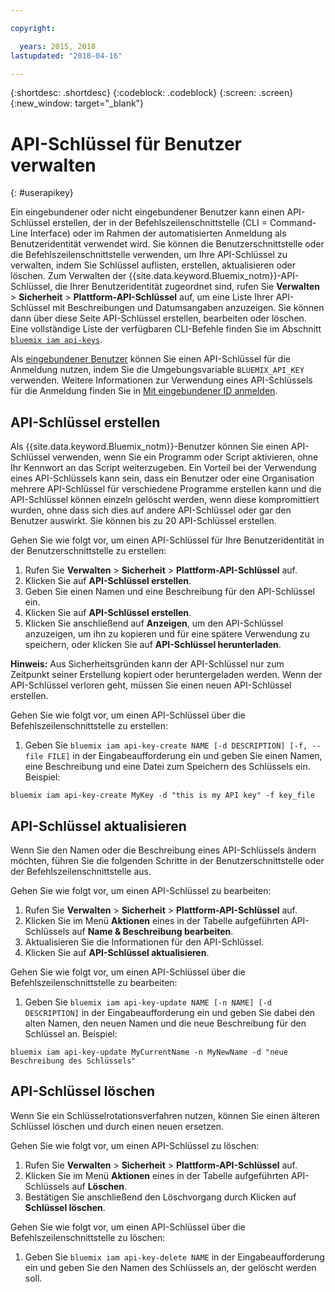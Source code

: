 ```yaml
---

copyright:

  years: 2015, 2018
lastupdated: "2018-04-16"

---
```


{:shortdesc: .shortdesc}
{:codeblock: .codeblock}
{:screen: .screen}
{:new_window: target="_blank"}

# API-Schlüssel für Benutzer verwalten
{: #userapikey}

Ein eingebundener oder nicht eingebundener Benutzer kann einen API-Schlüssel erstellen, der in der Befehlszeilenschnittstelle (CLI = Command-Line Interface) oder im Rahmen der automatisierten Anmeldung als Benutzeridentität verwendet wird. Sie können die Benutzerschnittstelle oder die Befehlszeilenschnittstelle verwenden, um Ihre API-Schlüssel zu verwalten, indem Sie Schlüssel auflisten, erstellen, aktualisieren oder löschen. Zum Verwalten der {{site.data.keyword.Bluemix_notm}}-API-Schlüssel, die Ihrer Benutzeridentität zugeordnet sind, rufen Sie **Verwalten** &gt; **Sicherheit** &gt; **Plattform-API-Schlüssel** auf, um eine Liste Ihrer API-Schlüssel mit Beschreibungen und Datumsangaben anzuzeigen. Sie können dann über diese Seite API-Schlüssel erstellen, bearbeiten oder löschen. Eine vollständige Liste der verfügbaren CLI-Befehle finden Sie im Abschnitt [`bluemix iam api-keys`](/docs/cli/reference/bluemix_cli/bx_cli.html#bluemix_iam).

Als [eingebundener Benutzer](/docs/account/adminpublic.html#federatedid) können Sie einen API-Schlüssel für die Anmeldung nutzen, indem Sie die Umgebungsvariable `BLUEMIX_API_KEY` verwenden. Weitere Informationen zur Verwendung eines API-Schlüssels für die Anmeldung finden Sie in [Mit eingebundener ID anmelden](/docs/cli/login_federated_id.html#federated_id).

## API-Schlüssel erstellen

Als {{site.data.keyword.Bluemix_notm}}-Benutzer können Sie einen API-Schlüssel verwenden, wenn Sie ein Programm oder Script aktivieren, ohne Ihr Kennwort an das Script weiterzugeben. Ein Vorteil bei der Verwendung eines API-Schlüssels kann sein, dass ein Benutzer oder eine Organisation mehrere API-Schlüssel für verschiedene Programme erstellen kann und die API-Schlüssel können einzeln gelöscht werden, wenn diese kompromittiert wurden, ohne dass sich dies auf andere API-Schlüssel oder gar den Benutzer auswirkt. Sie können bis zu 20 API-Schlüssel erstellen.

Gehen Sie wie folgt vor, um einen API-Schlüssel für Ihre Benutzeridentität in der Benutzerschnittstelle zu erstellen:

1. Rufen Sie **Verwalten** &gt; **Sicherheit** &gt; **Plattform-API-Schlüssel** auf.
2. Klicken Sie auf **API-Schlüssel erstellen**.
3. Geben Sie einen Namen und eine Beschreibung für den API-Schlüssel ein.
4. Klicken Sie auf **API-Schlüssel erstellen**.
5. Klicken Sie anschließend auf **Anzeigen**, um den API-Schlüssel anzuzeigen, um ihn zu kopieren und für eine spätere Verwendung zu speichern, oder klicken Sie auf **API-Schlüssel herunterladen**.

**Hinweis:** Aus Sicherheitsgründen kann der API-Schlüssel nur zum Zeitpunkt seiner Erstellung kopiert oder heruntergeladen werden. Wenn der API-Schlüssel verloren geht, müssen Sie einen neuen API-Schlüssel erstellen.

Gehen Sie wie folgt vor, um einen API-Schlüssel über die Befehlszeilenschnittstelle zu erstellen:

1. Geben Sie `bluemix iam api-key-create NAME [-d DESCRIPTION] [-f, --file FILE]` in der Eingabeaufforderung ein und geben Sie einen Namen, eine Beschreibung und eine Datei zum Speichern des Schlüssels ein. Beispiel:

```
bluemix iam api-key-create MyKey -d "this is my API key" -f key_file
``` 


## API-Schlüssel aktualisieren

Wenn Sie den Namen oder die Beschreibung eines API-Schlüssels ändern möchten, führen Sie die folgenden Schritte in der Benutzerschnittstelle oder der Befehlszeilenschnittstelle aus.

Gehen Sie wie folgt vor, um einen API-Schlüssel zu bearbeiten:

1. Rufen Sie **Verwalten** &gt; **Sicherheit** &gt; **Plattform-API-Schlüssel** auf.
2. Klicken Sie im Menü **Aktionen** eines in der Tabelle aufgeführten API-Schlüssels auf **Name & Beschreibung bearbeiten**. 
3. Aktualisieren Sie die Informationen für den API-Schlüssel.
4. Klicken Sie auf **API-Schlüssel aktualisieren**.

Gehen Sie wie folgt vor, um einen API-Schlüssel über die Befehlszeilenschnittstelle zu bearbeiten:

1. Geben Sie `bluemix iam api-key-update NAME [-n NAME] [-d DESCRIPTION]` in der Eingabeaufforderung ein und geben Sie dabei den alten Namen, den neuen Namen und die neue Beschreibung für den Schlüssel an. Beispiel:

```
bluemix iam api-key-update MyCurrentName -n MyNewName -d "neue Beschreibung des Schlüssels"
```

## API-Schlüssel löschen

Wenn Sie ein Schlüsselrotationsverfahren nutzen, können Sie einen älteren Schlüssel löschen und durch einen neuen ersetzen.

Gehen Sie wie folgt vor, um einen API-Schlüssel zu löschen: 

1. Rufen Sie **Verwalten** &gt; **Sicherheit** &gt; **Plattform-API-Schlüssel** auf.
2. Klicken Sie im Menü **Aktionen** eines in der Tabelle aufgeführten API-Schlüssels auf **Löschen**.
3. Bestätigen Sie anschließend den Löschvorgang durch Klicken auf **Schlüssel löschen**.

Gehen Sie wie folgt vor, um einen API-Schlüssel über die Befehlszeilenschnittstelle zu löschen:
1. Geben Sie `bluemix iam api-key-delete NAME` in der Eingabeaufforderung ein und geben Sie den Namen des Schlüssels an, der gelöscht werden soll.
